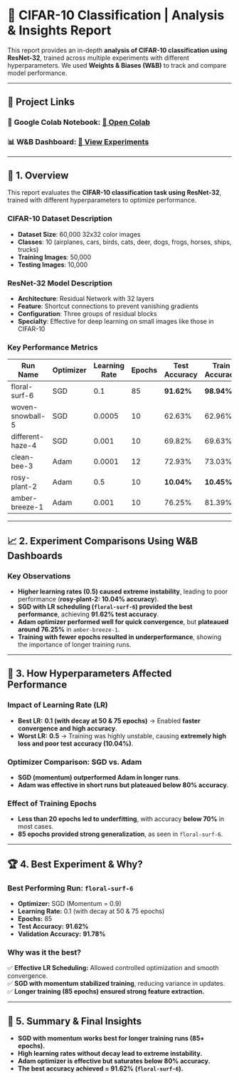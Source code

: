# 🚀 CIFAR-10 Classification | Analysis & Insights Report

This report provides an in-depth **analysis of CIFAR-10 classification using ResNet-32**, trained across multiple experiments with different hyperparameters. We used **Weights & Biases (W&B)** to track and compare model performance.

---

## 📢 **Project Links**
### 📂 **Google Colab Notebook**: [🔗 Open Colab](https://colab.research.google.com/drive/1YFFDvaYuUx-FVjWT_Qe0EBcsu_0MJURr?usp=sharing)
### 📊 **W&B Dashboard**: [🔗 View Experiments](https://wandb.ai/gauravengineer85-vellore-institute-of-technology/-Deep-Learning-Experiments-on-CIFAR-10)


---

## 📌 1. Overview
This report evaluates the **CIFAR-10 classification task using ResNet-32**, trained with different hyperparameters to optimize performance.

### **CIFAR-10 Dataset Description**
- **Dataset Size**: 60,000 32x32 color images
- **Classes**: 10 (airplanes, cars, birds, cats, deer, dogs, frogs, horses, ships, trucks)
- **Training Images**: 50,000
- **Testing Images**: 10,000
  

### **ResNet-32 Model Description**
- **Architecture**: Residual Network with 32 layers
- **Feature**: Shortcut connections to prevent vanishing gradients
- **Configuration**: Three groups of residual blocks
- **Specialty**: Effective for deep learning on small images like those in CIFAR-10

### **Key Performance Metrics**
| Run Name         | Optimizer | Learning Rate | Epochs | Test Accuracy | Train Accuracy | Validation Accuracy |
|-----------------|-----------|--------------|--------|--------------|--------------|-------------------|
| floral-surf-6   | SGD       | 0.1          | 85     | **91.62%**   | **98.94%**   | **91.78%**        |
| woven-snowball-5 | SGD      | 0.0005       | 10     | 62.63%       | 62.96%       | 61.86%            |
| different-haze-4 | SGD      | 0.001        | 10     | 69.82%       | 69.63%       | 69.00%            |
| clean-bee-3     | Adam      | 0.0001       | 12     | 72.93%       | 73.03%       | 71.75%            |
| rosy-plant-2    | Adam      | 0.5          | 10     | **10.04%**   | **10.45%**   | **9.97%**         |
| amber-breeze-1  | Adam      | 0.001        | 10     | 76.25%       | 81.39%       | 77.40%            |

---

## 📈 2. Experiment Comparisons Using W&B Dashboards
### **Key Observations**
- **Higher learning rates (0.5) caused extreme instability**, leading to poor performance (**rosy-plant-2: 10.04% accuracy**).
- **SGD with LR scheduling (`floral-surf-6`) provided the best performance**, achieving **91.62% test accuracy**.
- **Adam optimizer performed well for quick convergence**, but **plateaued around 76.25%** in `amber-breeze-1`.
- **Training with fewer epochs resulted in underperformance**, showing the importance of longer training runs.

---

## 🔬 3. How Hyperparameters Affected Performance

### **Impact of Learning Rate (LR)**
- **Best LR:** **0.1 (with decay at 50 & 75 epochs)** → Enabled **faster convergence and high accuracy**.
- **Worst LR:** **0.5** → Training was highly unstable, causing **extremely high loss and poor test accuracy (10.04%)**.

### **Optimizer Comparison: SGD vs. Adam**
- **SGD (momentum) outperformed Adam in longer runs**.
- **Adam was effective in short runs but plateaued below 80% accuracy**.

### **Effect of Training Epochs**
- **Less than 20 epochs led to underfitting**, with accuracy **below 70%** in most cases.
- **85 epochs provided strong generalization**, as seen in `floral-surf-6`.

---

## 🏆 4. Best Experiment & Why?
### **Best Performing Run: `floral-surf-6`**
- **Optimizer:** SGD (Momentum = 0.9)
- **Learning Rate:** 0.1 (with decay at 50 & 75 epochs)
- **Epochs:** 85
- **Test Accuracy:** **91.62%**
- **Validation Accuracy:** **91.78%**

### **Why was it the best?**
✅ **Effective LR Scheduling:** Allowed controlled optimization and smooth convergence.  
✅ **SGD with momentum stabilized training**, reducing variance in updates.  
✅ **Longer training (85 epochs) ensured strong feature extraction.**  

---

## 📌 5. Summary & Final Insights
- **SGD with momentum works best for longer training runs (85+ epochs).**  
- **High learning rates without decay lead to extreme instability.**  
- **Adam optimizer is effective but saturates below 80% accuracy.**  
- **The best accuracy achieved = 91.62% (`floral-surf-6`).**

